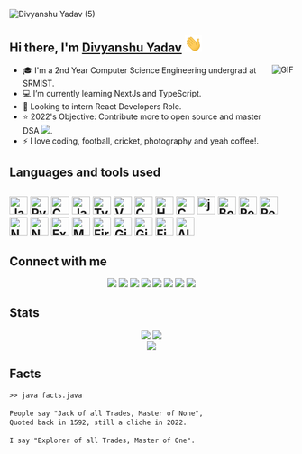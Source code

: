 ![Divyanshu Yadav (5)](https://user-images.githubusercontent.com/91051053/190860704-48723df0-5c19-465a-afae-b94973bfc74b.png)



## <h2 align="left">Hi there, I'm <a href="https://www.linkedin.com/in/divyanshu-yadav-b32a76220/" target="_blank" rel="noopener noreferrer">Divyanshu Yadav</a> <img src="https://raw.githubusercontent.com/ABSphreak/ABSphreak/master/gifs/Hi.gif" height="30" />
<img align="right" alt="GIF" height="160px" src="https://media.giphy.com/media/du3J3cXyzhj75IOgvA/giphy.gif" />

- 🎓 I'm a 2nd Year Computer Science Engineering undergrad at SRMIST.  
- 💻 I’m currently learning NextJs and TypeScript. 
- 👯 Looking to intern React Developers Role.
- ⭐ 2022's Objective: Contribute more to open source and master DSA <img src="https://media.giphy.com/media/WUlplcMpOCEmTGBtBW/giphy.gif" width="30">. 
- ⚡ I love coding, football, cricket, photography and yeah coffee!. 
 
<h2>Languages and tools used<h2/>
<p>
  <img src="https://seeklogo.com/images/J/javascript-js-logo-2949701702-seeklogo.com.png" title="JavaScript" height="32" width="32" />
  <img src="https://upload.wikimedia.org/wikipedia/commons/thumb/c/c3/Python-logo-notext.svg/1200px-Python-logo-notext.svg.png" title="Python" height="32" width="32" />
  <img src="https://upload.wikimedia.org/wikipedia/commons/1/18/C_Programming_Language.svg" title="C" height="32" width="32" />
  <img src="https://img.icons8.com/color/2x/java-coffee-cup-logo.png" title="Java" width="32" height="32"/>
  <img src="https://codingthesmartway.com/wp-content/uploads/2017/12/logo_typescript.png" title="TypeScript" height="32" width="32" />
  <img src="https://user-images.githubusercontent.com/674621/71187801-14e60a80-2280-11ea-94c9-e56576f76baf.png" title="VS Code" height="32" width="32" />
  <img src="https://i.pinimg.com/originals/2f/d5/71/2fd57140c527c8b728a08c75fde34fac.png" title="Chrome Dev Tools" height="32" width="32" />
  <img src="https://logos-download.com/wp-content/uploads/2017/07/HTML5_badge.png" title="HTML" height="32" width="32" />
  <img src="https://cdn.freebiesupply.com/logos/large/2x/css-3-logo-png-transparent.png" title="CSS" height="32" width="32" />
  <img src="https://pluspng.com/img-png/jquery-logo-png--512.png" title="jQuery" height="32" width="32" />
  <img src="https://brandslogos.com/wp-content/uploads/images/large/bootstrap-logo.png" title="Bootstrap" height="32" width="32" />
  <img src="https://upload.wikimedia.org/wikipedia/commons/thumb/a/a7/React-icon.svg/2300px-React-icon.svg.png" title="ReactJs" height="32" width="32" />
  <img src="https://cdn.worldvectorlogo.com/logos/redux.svg" title="Redux" height="32" width="32" />
  <img src="https://user-images.githubusercontent.com/91051053/187465509-06d171e5-9cf2-41f2-8d4f-c9438188bd54.png" title="NEXT.js" height="32" width="32" />
  <img src="https://user-images.githubusercontent.com/91051053/187464964-331a2c67-cbb3-40d1-8404-3d84c2194c41.png"
title="Node.js" height="32" width="32" />
  <img src="https://snehil.dev/images/svg/express.svg" title="Express.js" height="32" width="32" />
  <img src="https://dwglogo.com/wp-content/uploads/2017/12/MongoDB_logo_01.png" title="MongoDB" height="32" width="32" />
  <img src="https://user-images.githubusercontent.com/91051053/187465231-49e2fa22-5f26-4eb0-bd20-ebff03d96a04.png" title="Firebase" height="32" width="32" />
  <img src="https://git-scm.com/images/logos/downloads/Git-Icon-1788C.png" title="Git" height="32" width="32" />
  <img src="https://cdn-icons-png.flaticon.com/512/25/25231.png" title="GitHub" height="32" width="32" />
  <img src="https://upload.wikimedia.org/wikipedia/commons/3/33/Figma-logo.svg" title="Figma" height="32" width="32" />
 <img src="https://user-images.githubusercontent.com/91051053/187466454-b18f2116-5469-4436-8e54-9de3aed1dcd4.png" title="Alexa" height="32" width="32" />
</p>

 
## Connect with me 
<p align="center">
  <a href="https://twitter.com/Devyansh18_" target="_blank"><img src="https://img.shields.io/badge/twitter-%231DA1F2.svg?&style=for-the-badge&logo=twitter&logoColor=white" /></a>
  <a href=""><img src="https://img.shields.io/badge/dev.to-0A0A0A?style=for-the-badge&logo=dev.to&logoColor=white" /><a/>
  <a href="https://www.linkedin.com/in/divyanshu-yadav-b32a76220/" target="_blank"><img src="https://img.shields.io/badge/linkedin-%230077B5.svg?&style=for-the-badge&logo=linkedin&logoColor=white" /></a>
  <a href="https://www.instagram.com/devyansh18._/?hl=en" target="_blank"><img src="https://img.shields.io/badge/instagram-%23E4405F.svg?&style=for-the-badge&logo=instagram&logoColor=white" /></a>
  <a href="https://divyanshu1810.github.io/my-portfolio/" target="_blank"><img src="https://img.shields.io/badge/my_portfolio-000?style=for-the-badge&logo=ko-fi&logoColor=white" /></a>
  <a href><img src="https://img.shields.io/badge/%3CServer%3E-%237289DA.svg?style=for-the-badge&logo=discord&logoColor=white" /><a/> 
  <a href=""><img src="https://img.shields.io/badge/LeetCode-000000?style=for-the-badge&logo=LeetCode&logoColor=#d16c06" /><a/>
  <a href="https://open.spotify.com/user/31yiatzg676ra4ufpnvrw6jyz6dm?si=ahCrZjFpQHa1INLSKmKDrw&utm_source=native-share-menu&nd=1"><img src="https://img.shields.io/badge/Spotify-1ED760?style=for-the-badge&logo=spotify&logoColor=white" /><a/>
</p>
   
   
   
 ## Stats
 <p align="center">
 <img src="https://github-readme-streak-stats.herokuapp.com/?user=divyanshu1810&theme=dark" width="45%" align="center"/>
 <img src="https://github-readme-stats.vercel.app/api?username=divyanshu1810&theme=dark&count_private=true&include_all_commits=true&show_icons=true&custom_title=%23%20GitHub%20Stats%20%E2%9C%85" width="45%" align="center"/>
  <br/>
  <img src="https://github-readme-stats.vercel.app/api/top-langs/?username=divyanshu1810&theme=dark&layout=compact&langs_count=10&custom_title=%23%20Most%20Used%20Languages%20%F0%9F%91%A8%F0%9F%8F%BD%E2%80%8D%F0%9F%92%BB" align="center" width="30%"/>
 
 <!--
  <img src="https://github-profile-trophy.vercel.app/?username=divyanshu1810&row=1(https://github.com/divyanshu1810/github-profile-trophy)" />
-->
<p/>
 
   ## Facts
   ```
  >> java facts.java
  
  People say "Jack of all Trades, Master of None",
  Quoted back in 1592, still a cliche in 2022.
  
  I say "Explorer of all Trades, Master of One".
  ```
